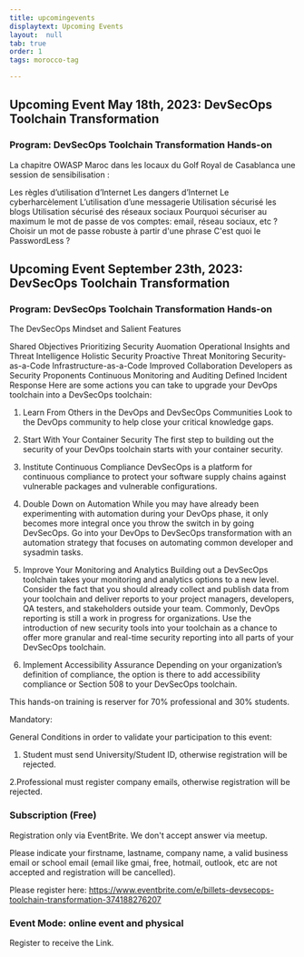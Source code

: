 ```yaml
---
title: upcomingevents
displaytext: Upcoming Events
layout:  null
tab: true
order: 1
tags: morocco-tag

---
```

## Upcoming Event May 18th, 2023: DevSecOps Toolchain Transformation
### Program: DevSecOps Toolchain Transformation Hands-on

La chapitre OWASP Maroc dans les locaux du Golf Royal de Casablanca une session de sensibilisation :

Les règles d’utilisation d’Internet
Les dangers d’Internet
Le cyberharcèlement
L’utilisation d’une messagerie
Utilisation sécurisé les blogs
Utilisation sécurisé des réseaux sociaux
Pourquoi sécuriser au maximum le mot de passe de vos comptes: email, réseau sociaux, etc ?
Choisir un mot de passe robuste à partir d'une phrase
C'est quoi le PasswordLess ?

## Upcoming Event September 23th, 2023: DevSecOps Toolchain Transformation
### Program: DevSecOps Toolchain Transformation Hands-on
The DevSecOps Mindset and Salient Features

Shared Objectives
Prioritizing Security
Auomation
Operational Insights and Threat Intelligence
Holistic Security
Proactive Threat Monitoring
Security-as-a-Code
Infrastructure-as-a-Code
Improved Collaboration
Developers as Security Proponents
Continuous Monitoring and Auditing
Defined Incident Response
Here are some actions you can take to upgrade your DevOps toolchain into a DevSecOps toolchain:

1. Learn From Others in the DevOps and DevSecOps Communities
Look to the DevOps community to help close your critical knowledge gaps.

2. Start With Your Container Security
The first step to building out the security of your DevOps toolchain starts with your container security.
3. Institute Continuous Compliance
DevSecOps is a platform for continuous compliance to protect your software supply chains against vulnerable packages and vulnerable configurations.
4. Double Down on Automation
While you may have already been experimenting with automation during your DevOps phase, it only becomes more integral once you throw the switch in by going DevSecOps. Go into your DevOps to DevSecOps transformation with an automation strategy that focuses on automating common developer and sysadmin tasks.
5. Improve Your Monitoring and Analytics
Building out a DevSecOps toolchain takes your monitoring and analytics options to a new level. Consider the fact that you should already collect and publish data from your toolchain and deliver reports to your project managers, developers, QA testers, and stakeholders outside your team. Commonly, DevOps reporting is still a work in progress for organizations. Use the introduction of new security tools into your toolchain as a chance to offer more granular and real-time security reporting into all parts of your DevSecOps toolchain.
6. Implement Accessibility Assurance
Depending on your organization’s definition of compliance, the option is there to add accessibility compliance or Section 508 to your DevSecOps toolchain.

This hands-on training is reserver for 70% professional and 30% students.

Mandatory:

General Conditions in order to validate your participation to this event:

1. Student must send University/Student ID, otherwise registration will be rejected.

2.Professional must register company emails, otherwise registration will be rejected.

### Subscription (Free)

Registration only via EventBrite. We don't accept answer via meetup.

Please indicate your firstname, lastname, company name, a valid business email or school email (email like gmai, free, hotmail, outlook, etc are not accepted and registration will be cancelled).

Please register here:
https://www.eventbrite.com/e/billets-devsecops-toolchain-transformation-374188276207


### Event Mode: online event and physical

Register to receive the Link.
